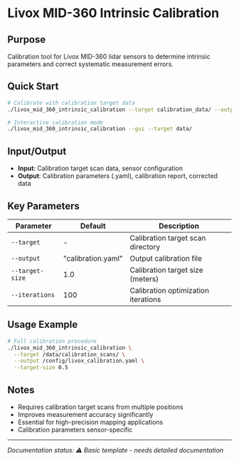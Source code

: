 # Livox MID-360 Intrinsic Calibration

## Purpose
Calibration tool for Livox MID-360 lidar sensors to determine intrinsic parameters and correct systematic measurement errors.

## Quick Start
```bash
# Calibrate with calibration target data
./livox_mid_360_intrinsic_calibration --target calibration_data/ --output calibration.yaml

# Interactive calibration mode
./livox_mid_360_intrinsic_calibration --gui --target data/
```

## Input/Output
- **Input**: Calibration target scan data, sensor configuration
- **Output**: Calibration parameters (.yaml), calibration report, corrected data

## Key Parameters
| Parameter | Default | Description |
|-----------|---------|-------------|
| `--target` | - | Calibration target scan directory |
| `--output` | "calibration.yaml" | Output calibration file |
| `--target-size` | 1.0 | Calibration target size (meters) |
| `--iterations` | 100 | Calibration optimization iterations |

## Usage Example
```bash
# Full calibration procedure
./livox_mid_360_intrinsic_calibration \
  --target /data/calibration_scans/ \
  --output /config/livox_calibration.yaml \
  --target-size 0.5
```

## Notes
- Requires calibration target scans from multiple positions
- Improves measurement accuracy significantly
- Essential for high-precision mapping applications
- Calibration parameters sensor-specific

---
*Documentation status: ⚠️ Basic template - needs detailed documentation*

<!-- 
TODO for detailed documentation:
- [ ] Add calibration procedure details
- [ ] Add target requirements and setup
- [ ] Add calibration quality assessment
- [ ] Add parameter application workflow
-->
